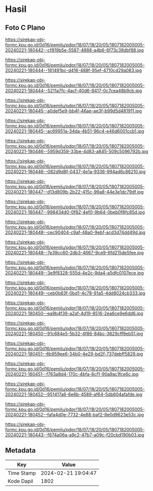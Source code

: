 # Hasil

## Foto C Plano

https://sirekap-obj-formc.kpu.go.id/0d16/pemilu/pdpr/18/07/18/20/05/1807182005005-20240221-180442--cf819b5e-5587-4888-a4b6-6f73c38dbf88.jpg

https://sirekap-obj-formc.kpu.go.id/0d16/pemilu/pdpr/18/07/18/20/05/1807182005005-20240221-180444--161491bc-d416-488f-95ef-4710cd29a083.jpg

https://sirekap-obj-formc.kpu.go.id/0d16/pemilu/pdpr/18/07/18/20/05/1807182005005-20240221-180444--5211a7fc-4acf-40d6-8417-0c7cea48b9cb.jpg

https://sirekap-obj-formc.kpu.go.id/0d16/pemilu/pdpr/18/07/18/20/05/1807182005005-20240221-180445--a0def5e9-bb4f-46ae-ae3f-b99d5d481911.jpg

https://sirekap-obj-formc.kpu.go.id/0d16/pemilu/pdpr/18/07/18/20/05/1807182005005-20240221-180445--ac69951a-34da-4b51-96c4-e46d6001ccb1.jpg

https://sirekap-obj-formc.kpu.go.id/0d16/pemilu/pdpr/18/07/18/20/05/1807182005005-20240221-180446--5959d359-33be-4d83-a845-509c5096792b.jpg

https://sirekap-obj-formc.kpu.go.id/0d16/pemilu/pdpr/18/07/18/20/05/1807182005005-20240221-180446--082d9d8f-0437-4e1a-9336-994ad6c86210.jpg

https://sirekap-obj-formc.kpu.go.id/0d16/pemilu/pdpr/18/07/18/20/05/1807182005005-20240221-180447--d13d809b-2b22-415c-99a8-44e3e1dc79df.jpg

https://sirekap-obj-formc.kpu.go.id/0d16/pemilu/pdpr/18/07/18/20/05/1807182005005-20240221-180447--998434d0-0f82-4ef0-9b64-0beb0f8fc85d.jpg

https://sirekap-obj-formc.kpu.go.id/0d16/pemilu/pdpr/18/07/18/20/05/1807182005005-20240221-180448--cec90404-c9af-48a0-9ebf-acd3d74dd49d.jpg

https://sirekap-obj-formc.kpu.go.id/0d16/pemilu/pdpr/18/07/18/20/05/1807182005005-20240221-180448--7e39cc60-2db3-4667-9ce9-6fd215de5fee.jpg

https://sirekap-obj-formc.kpu.go.id/0d16/pemilu/pdpr/18/07/18/20/05/1807182005005-20240221-180449--3e9f8328-555d-4e2c-9da4-a5dfc0107ece.jpg

https://sirekap-obj-formc.kpu.go.id/0d16/pemilu/pdpr/18/07/18/20/05/1807182005005-20240221-180449--ceb0b83f-0bd1-4c78-91a5-4dd8024cb333.jpg

https://sirekap-obj-formc.kpu.go.id/0d16/pemilu/pdpr/18/07/18/20/05/1807182005005-20240221-180450--ea9b4f39-a2af-4d19-8516-2ea6ce9e6dd6.jpg

https://sirekap-obj-formc.kpu.go.id/0d16/pemilu/pdpr/18/07/18/20/05/1807182005005-20240221-180450--91c684e5-5b32-4f86-84bc-3629cff9eb51.jpg

https://sirekap-obj-formc.kpu.go.id/0d16/pemilu/pdpr/18/07/18/20/05/1807182005005-20240221-180451--6b959ee6-34b0-4e29-bd2f-737debff5829.jpg

https://sirekap-obj-formc.kpu.go.id/0d16/pemilu/pdpr/18/07/18/20/05/1807182005005-20240221-180451--f763a8d4-170c-4bfa-8cf1-90a9ac1fce6c.jpg

https://sirekap-obj-formc.kpu.go.id/0d16/pemilu/pdpr/18/07/18/20/05/1807182005005-20240221-180452--951417a6-6e6b-4589-af64-5db604afafde.jpg

https://sirekap-obj-formc.kpu.go.id/0d16/pemilu/pdpr/18/07/18/20/05/1807182005005-20240221-180452--fafa4d0e-7732-4e88-baf2-8e0d9623e53c.jpg

https://sirekap-obj-formc.kpu.go.id/0d16/pemilu/pdpr/18/07/18/20/05/1807182005005-20240221-180443--f674a06a-a9c2-47b7-a09c-f20cbd190b03.jpg


## Metadata

| Key        | Value               |
| ---------- | ------------------- |
| Time Stamp | 2024-02-21 19:04:47 |
| Kode Dapil | 1802                |



